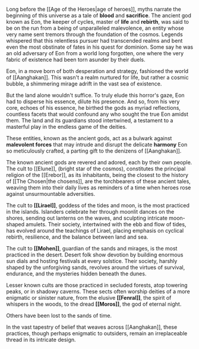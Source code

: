 
Long before the [[Age of the Heroes|age of heroes]], myths narrate the beginning of this universe as a tale of **blood** and **sacrifice**. The ancient god known as Eon, the keeper of cycles, master of **life** and **rebirth**, was said to be on the run from a being of unparalleled malevolence, an entity whose very name sent tremors through the foundation of the cosmos. Legends whispered that this relentless pursuer had transcended realms and bent even the most obstinate of fates in his quest for dominion. Some say he was an old adversary of Eon from a world long forgotten, one where the very fabric of existence had been torn asunder by their duels.

Eon, in a move born of both desperation and strategy, fashioned the world of [[Aanghakan]]. This wasn't a realm nurtured for life, but rather a cosmic bubble, a shimmering mirage adrift in the vast sea of existence.

But the land alone wouldn't suffice. To truly elude this horror's gaze, Eon had to disperse his essence, dilute his presence. And so, from his very core, echoes of his essence, he birthed the gods as myriad reflections, countless facets that would confound any who sought the true Eon amidst them. The land and its guardians stood intertwined, a testament to a masterful play in the endless game of the deities.

These entities, known as the ancient gods, act as a bulwark against **malevolent forces** that may intrude and disrupt the delicate **harmony** Eon so meticulously crafted, a parting gift to the denizens of [[Aanghakan]].

The known ancient gods are revered and adored, each by their own people. The cult to [[Elune]], (bright star of the cosmos), constitutes the principal religion of the [[Erebor]], as its inhabitants, being the closest to the history of [[The Chosen|the chosens]], are the torchbearers of these ancient tales, weaving them into their daily lives as reminders of a time when heroes rose against unsurmountable adversities.

The cult to **[[Lirael]]**, goddess of the tides and moon, is the most practiced in the islands. Islanders celebrate her through moonlit dances on the shores, sending out lanterns on the waves, and sculpting intricate moon-shaped amulets. Their society, intertwined with the ebb and flow of tides, has evolved around the teachings of Lirael, placing emphasis on cyclical rebirth, resilience, and the balance between land and sea.

The cult to **[[Mohen]]**, guardian of the sands and mirages, is the most practiced in the desert. Desert folk show devotion by building enormous sun dials and hosting festivals at every solstice. Their society, harshly shaped by the unforgiving sands, revolves around the virtues of survival, endurance, and the mysteries hidden beneath the dunes.

Lesser known cults are those practiced in secluded forests, atop towering peaks, or in shadowy caverns. These sects often worship deities of a more enigmatic or sinister nature, from the elusive **[[Fenral]]**, the spirit of whispers in the woods, to the dread **[[Moros]]**, the god of eternal night. 

Others have been lost to the sands of time.

In the vast tapestry of belief that weaves across [[Aanghakan]], these practices, though perhaps enigmatic to outsiders, remain an irreplaceable thread in its intricate design.